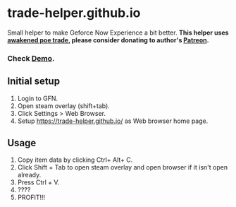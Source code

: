 # trade-helper.github.io
Small helper to make Geforce Now Experience a bit better.
**This helper uses [awakened poe trade](https://github.com/SnosMe/awakened-poe-trade), please consider donating to author's [Patreon](https://www.patreon.com/awakened_poe_trade).**


### Check [Demo](https://trade-helper.github.io/demo.gif).

## Initial setup
1. Login to GFN.
2. Open steam overlay (shift+tab).
3. Click Settings > Web Browser.
4. Setup https://trade-helper.github.io/ as Web browser home page.

## Usage
1. Copy item data by clicking Ctrl+ Alt+ C.
2. Click Shift + Tab to open steam overlay and open browser if it isn't open already.
3. Press Ctrl + V.
4. ????
5. PROFIT!!!